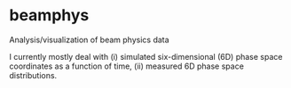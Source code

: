 # beamphys
Analysis/visualization of beam physics data

I currently mostly deal with (i) simulated six-dimensional (6D) phase space coordinates as a function of time, (ii) measured 6D phase space distributions.
